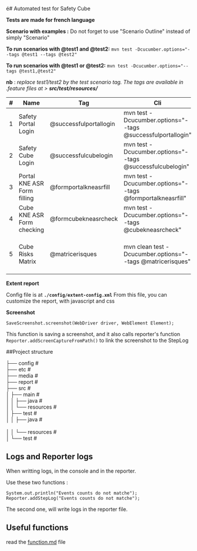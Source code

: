 é# Automated test for Safety Cube

**Tests are made for french language**

**Scenario with examples :**
Do not forget to use "Scenario Outline" instead of simply "Scenario"

**To run scenarios with @test1 and @test2:**
`mvn test -Dcucumber.options="--tags @test1 --tags @test2"`

**To run scenarios with @test1 or @test2:**
`mvn test -Dcucumber.options="--tags @test1,@test2"`


**nb** : *replace test1/test2 by the test scenario tag. The tags are available in .feature files at > **src/test/resources/***


| # | Name | Tag | Cli | Description |
| -- | -- | -- | -- | -- |
| 1 | Safety Portal Login | @successfulportallogin | mvn test -Dcucumber.options="--tags @successfulportallogin" | Login to portal as Safety-Line |
| 2 | Safety Cube Login | @successfulcubelogin | mvn test -Dcucumber.options="--tags @successfulcubelogin" | Login to cube as Safety-Line |
| 3 | Portal KNE ASR Form filling | @formportalkneasrfill| mvn test -Dcucumber.options="--tags @formportalkneasrfill" | Portal KNE ASR Form filling. Must be exectuted before @cubekneasrcheck|
| 4 | Cube KNE ASR Form checking | @formcubekneasrcheck| mvn test -Dcucumber.options="--tags @cubekneasrcheck" | Cube KNE ASR Form checking. Must be exectuted after @formportalkneasrfill|
| 5 | Cube Risks Matrix | @matricerisques | mvn clean test -Dcucumber.options="--tags @matricerisques" | Checks if filters and values in the table results are matching. And also if the tab has changed |
**Extent report**

Config file is at **`./config/extent-config.xml`**
From this file, you can customize the report, with javascript and css

**Screenshot**

``SaveScreenshot.screenshot(WebDriver driver, WebElement Element);``

This function is saving a screenshot, and it also calls reporter's function ``Reporter.addScreenCaptureFromPath()`` to link the screenshot to the StepLog

##Project structure


├── config                  #<br>
├── etc                     #<br>
├── media                   #<br>
├── report                  #<br>
├── src                     #<br>
│   ├── main                #<br>
│   │   ├── java            #<br>
│   │   └── resources       #<br>
│   ├── test                #<br>
│   │   ├── java            #<br>       
│   │   └── resources       #<br>
│   └── test                #<br>


## Logs and Reporter logs

When writting logs, in the console and in the reporter.

Use these two functions : 

``
System.out.println("Events counts do not matche");
Reporter.addStepLog("Events counts do not matche"); 
``

The second one, will write logs in the reporter file.


## Useful functions
read the [function.md](function.md) file
